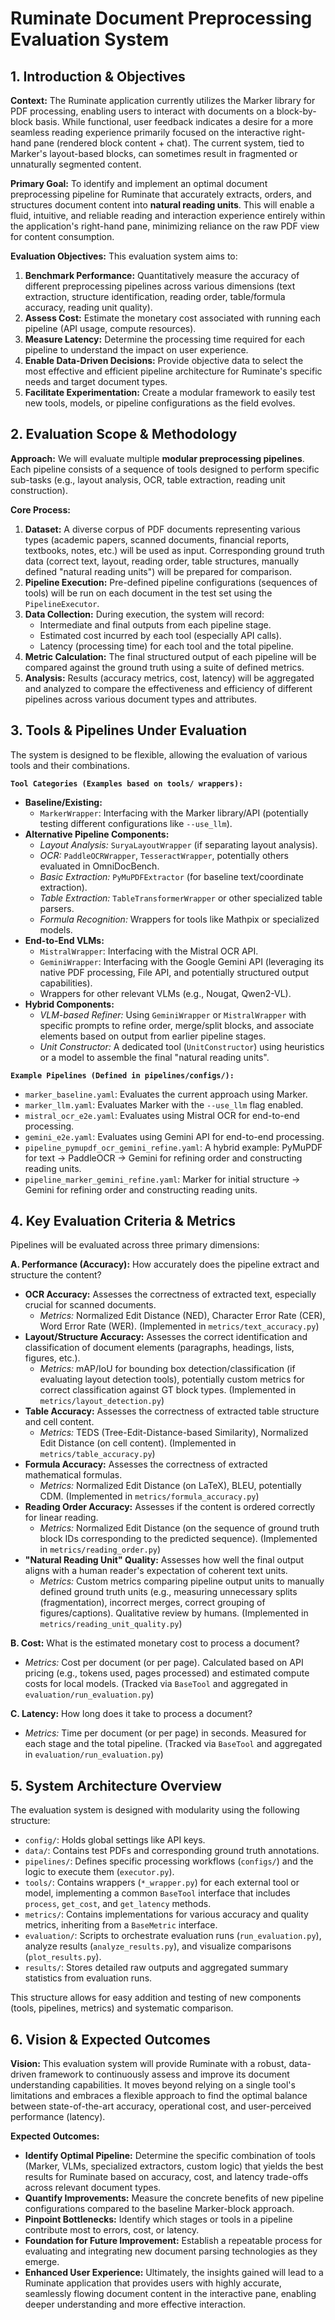 # Ruminate Document Preprocessing Evaluation System

## 1. Introduction & Objectives

**Context:** The Ruminate application currently utilizes the Marker library for PDF processing, enabling users to interact with documents on a block-by-block basis. While functional, user feedback indicates a desire for a more seamless reading experience primarily focused on the interactive right-hand pane (rendered block content + chat). The current system, tied to Marker's layout-based blocks, can sometimes result in fragmented or unnaturally segmented content.

**Primary Goal:** To identify and implement an optimal document preprocessing pipeline for Ruminate that accurately extracts, orders, and structures document content into **natural reading units**. This will enable a fluid, intuitive, and reliable reading and interaction experience entirely within the application's right-hand pane, minimizing reliance on the raw PDF view for content consumption.

**Evaluation Objectives:** This evaluation system aims to:
1.  **Benchmark Performance:** Quantitatively measure the accuracy of different preprocessing pipelines across various dimensions (text extraction, structure identification, reading order, table/formula accuracy, reading unit quality).
2.  **Assess Cost:** Estimate the monetary cost associated with running each pipeline (API usage, compute resources).
3.  **Measure Latency:** Determine the processing time required for each pipeline to understand the impact on user experience.
4.  **Enable Data-Driven Decisions:** Provide objective data to select the most effective and efficient pipeline architecture for Ruminate's specific needs and target document types.
5.  **Facilitate Experimentation:** Create a modular framework to easily test new tools, models, or pipeline configurations as the field evolves.

## 2. Evaluation Scope & Methodology

**Approach:** We will evaluate multiple **modular preprocessing pipelines**. Each pipeline consists of a sequence of tools designed to perform specific sub-tasks (e.g., layout analysis, OCR, table extraction, reading unit construction).

**Core Process:**
1.  **Dataset:** A diverse corpus of PDF documents representing various types (academic papers, scanned documents, financial reports, textbooks, notes, etc.) will be used as input. Corresponding ground truth data (correct text, layout, reading order, table structures, manually defined "natural reading units") will be prepared for comparison.
2.  **Pipeline Execution:** Pre-defined pipeline configurations (sequences of tools) will be run on each document in the test set using the `PipelineExecutor`.
3.  **Data Collection:** During execution, the system will record:
    * Intermediate and final outputs from each pipeline stage.
    * Estimated cost incurred by each tool (especially API calls).
    * Latency (processing time) for each tool and the total pipeline.
4.  **Metric Calculation:** The final structured output of each pipeline will be compared against the ground truth using a suite of defined metrics.
5.  **Analysis:** Results (accuracy metrics, cost, latency) will be aggregated and analyzed to compare the effectiveness and efficiency of different pipelines across various document types and attributes.

## 3. Tools & Pipelines Under Evaluation

The system is designed to be flexible, allowing the evaluation of various tools and their combinations.

**`Tool Categories (Examples based on tools/ wrappers):`**
* **Baseline/Existing:**
    * `MarkerWrapper`: Interfacing with the Marker library/API (potentially testing different configurations like `--use_llm`).
* **Alternative Pipeline Components:**
    * *Layout Analysis:* `SuryaLayoutWrapper` (if separating layout analysis).
    * *OCR:* `PaddleOCRWrapper`, `TesseractWrapper`, potentially others evaluated in OmniDocBench.
    * *Basic Extraction:* `PyMuPDFExtractor` (for baseline text/coordinate extraction).
    * *Table Extraction:* `TableTransformerWrapper` or other specialized table parsers.
    * *Formula Recognition:* Wrappers for tools like Mathpix or specialized models.
* **End-to-End VLMs:**
    * `MistralWrapper`: Interfacing with the Mistral OCR API.
    * `GeminiWrapper`: Interfacing with the Google Gemini API (leveraging its native PDF processing, File API, and potentially structured output capabilities).
    * Wrappers for other relevant VLMs (e.g., Nougat, Qwen2-VL).
* **Hybrid Components:**
    * *VLM-based Refiner:* Using `GeminiWrapper` or `MistralWrapper` with specific prompts to refine order, merge/split blocks, and associate elements based on output from earlier pipeline stages.
    * *Unit Constructor:* A dedicated tool (`UnitConstructor`) using heuristics or a model to assemble the final "natural reading units".

**`Example Pipelines (Defined in pipelines/configs/):`**
* `marker_baseline.yaml`: Evaluates the current approach using Marker.
* `marker_llm.yaml`: Evaluates Marker with the `--use_llm` flag enabled.
* `mistral_ocr_e2e.yaml`: Evaluates using Mistral OCR for end-to-end processing.
* `gemini_e2e.yaml`: Evaluates using Gemini API for end-to-end processing.
* `pipeline_pymupdf_ocr_gemini_refine.yaml`: A hybrid example: PyMuPDF for text -> PaddleOCR -> Gemini for refining order and constructing reading units.
* `pipeline_marker_gemini_refine.yaml`: Marker for initial structure -> Gemini for refining order and constructing reading units.

## 4. Key Evaluation Criteria & Metrics

Pipelines will be evaluated across three primary dimensions:

**A. Performance (Accuracy):** How accurately does the pipeline extract and structure the content?
* **OCR Accuracy:** Assesses the correctness of extracted text, especially crucial for scanned documents.
    * *Metrics:* Normalized Edit Distance (NED), Character Error Rate (CER), Word Error Rate (WER). (Implemented in `metrics/text_accuracy.py`)
* **Layout/Structure Accuracy:** Assesses the correct identification and classification of document elements (paragraphs, headings, lists, figures, etc.).
    * *Metrics:* mAP/IoU for bounding box detection/classification (if evaluating layout detection tools), potentially custom metrics for correct classification against GT block types. (Implemented in `metrics/layout_detection.py`)
* **Table Accuracy:** Assesses the correctness of extracted table structure and cell content.
    * *Metrics:* TEDS (Tree-Edit-Distance-based Similarity), Normalized Edit Distance (on cell content). (Implemented in `metrics/table_accuracy.py`)
* **Formula Accuracy:** Assesses the correctness of extracted mathematical formulas.
    * *Metrics:* Normalized Edit Distance (on LaTeX), BLEU, potentially CDM. (Implemented in `metrics/formula_accuracy.py`)
* **Reading Order Accuracy:** Assesses if the content is ordered correctly for linear reading.
    * *Metrics:* Normalized Edit Distance (on the sequence of ground truth block IDs corresponding to the predicted sequence). (Implemented in `metrics/reading_order.py`)
* **"Natural Reading Unit" Quality:** Assesses how well the final output aligns with a human reader's expectation of coherent text units.
    * *Metrics:* Custom metrics comparing pipeline output units to manually defined ground truth units (e.g., measuring unnecessary splits (fragmentation), incorrect merges, correct grouping of figures/captions). Qualitative review by humans. (Implemented in `metrics/reading_unit_quality.py`)

**B. Cost:** What is the estimated monetary cost to process a document?
* *Metrics:* Cost per document (or per page). Calculated based on API pricing (e.g., tokens used, pages processed) and estimated compute costs for local models. (Tracked via `BaseTool` and aggregated in `evaluation/run_evaluation.py`)

**C. Latency:** How long does it take to process a document?
* *Metrics:* Time per document (or per page) in seconds. Measured for each stage and the total pipeline. (Tracked via `BaseTool` and aggregated in `evaluation/run_evaluation.py`)

## 5. System Architecture Overview

The evaluation system is designed with modularity using the following structure:
* `config/`: Holds global settings like API keys.
* `data/`: Contains test PDFs and corresponding ground truth annotations.
* `pipelines/`: Defines specific processing workflows (`configs/`) and the logic to execute them (`executor.py`).
* `tools/`: Contains wrappers (`*_wrapper.py`) for each external tool or model, implementing a common `BaseTool` interface that includes `process`, `get_cost`, and `get_latency` methods.
* `metrics/`: Contains implementations for various accuracy and quality metrics, inheriting from a `BaseMetric` interface.
* `evaluation/`: Scripts to orchestrate evaluation runs (`run_evaluation.py`), analyze results (`analyze_results.py`), and visualize comparisons (`plot_results.py`).
* `results/`: Stores detailed raw outputs and aggregated summary statistics from evaluation runs.

This structure allows for easy addition and testing of new components (tools, pipelines, metrics) and systematic comparison.

## 6. Vision & Expected Outcomes

**Vision:** This evaluation system will provide Ruminate with a robust, data-driven framework to continuously assess and improve its document understanding capabilities. It moves beyond relying on a single tool's limitations and embraces a flexible approach to find the optimal balance between state-of-the-art accuracy, operational cost, and user-perceived performance (latency).

**Expected Outcomes:**
* **Identify Optimal Pipeline:** Determine the specific combination of tools (Marker, VLMs, specialized extractors, custom logic) that yields the best results for Ruminate based on accuracy, cost, and latency trade-offs across relevant document types.
* **Quantify Improvements:** Measure the concrete benefits of new pipeline configurations compared to the baseline Marker-block approach.
* **Pinpoint Bottlenecks:** Identify which stages or tools in a pipeline contribute most to errors, cost, or latency.
* **Foundation for Future Improvement:** Establish a repeatable process for evaluating and integrating new document parsing technologies as they emerge.
* **Enhanced User Experience:** Ultimately, the insights gained will lead to a Ruminate application that provides users with highly accurate, seamlessly flowing document content in the interactive pane, enabling deeper understanding and more effective interaction.
